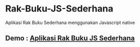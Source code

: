# Rak-Buku-JS-Sederhana
Aplikasi Rak Buku Sederhana menggunakan Javascript native

## Demo : [Aplikasi Rak Buku JS Sederhana](https://kh21rul.github.io/Rak-Buku-JS-Sederhana/)
